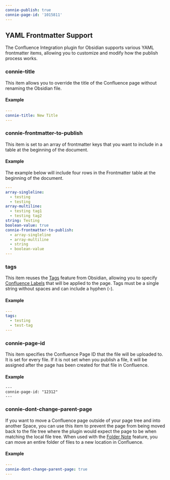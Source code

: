 ```yaml
---
connie-publish: true
connie-page-id: '1015811'
---
```

## YAML Frontmatter Support

The Confluence Integration plugin for Obsidian supports various YAML frontmatter items, allowing you to customize and modify how the publish process works.

### connie-title

This item allows you to override the title of the Confluence page without renaming the Obsidian file.

#### Example

```yaml
---
connie-title: New Title
---
```

### connie-frontmatter-to-publish

This item is set to an array of frontmatter keys that you want to include in a table at the beginning of the document.

#### Example

The example below will include four rows in the Frontmatter table at the beginning of the document.

```yaml
---
array-singleline:
  - testing
  - testing
array-multiline:
  - testing tag1
  - testing tag2
string: Testing
boolean-value: true
connie-frontmatter-to-publish:
  - array-singleline
  - array-multiline
  - string
  - boolean-value
---
```

### tags

This item reuses the [Tags](https://help.obsidian.md/Editing+and+formatting/Tags) feature from Obsidian, allowing you to specify [Confluence Labels](https://support.atlassian.com/confluence-cloud/docs/use-labels-to-organize-your-content/) that will be applied to the page. Tags must be a single string without spaces and can include a hyphen (-).

#### Example

```yaml
---
tags:
  - testing
  - test-tag
---
```

### connie-page-id

This item specifies the Confluence Page ID that the file will be uploaded to. It is set for every file. If it is not set when you publish a file, it will be assigned after the page has been created for that file in Confluence.

#### Example

```
---
connie-page-id: "12312"
---
```

### connie-dont-change-parent-page

If you want to move a Confluence page outside of your page tree and into another Space, you can use this item to prevent the page from being moved back to the file tree where the plugin would expect the page to be when matching the local file tree. When used with the [Folder Note](./folder-note.md) feature, you can move an entire folder of files to a new location in Confluence.

#### Example

```yaml
---
connie-dont-change-parent-page: true
---
```
